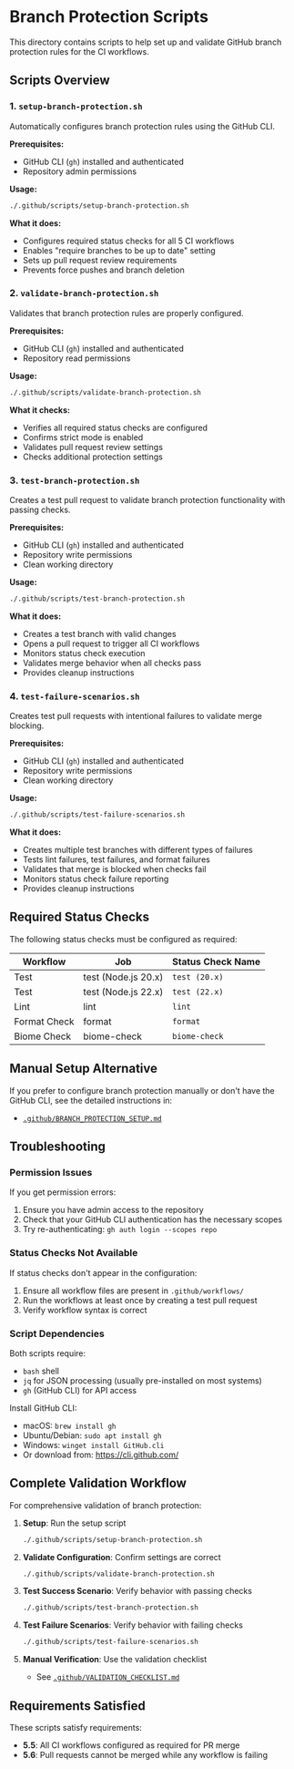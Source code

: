# Branch Protection Scripts

This directory contains scripts to help set up and validate GitHub branch protection rules for the CI workflows.

## Scripts Overview

### 1. `setup-branch-protection.sh`
Automatically configures branch protection rules using the GitHub CLI.

**Prerequisites:**
- GitHub CLI (`gh`) installed and authenticated
- Repository admin permissions

**Usage:**
```bash
./.github/scripts/setup-branch-protection.sh
```

**What it does:**
- Configures required status checks for all 5 CI workflows
- Enables "require branches to be up to date" setting
- Sets up pull request review requirements
- Prevents force pushes and branch deletion

### 2. `validate-branch-protection.sh`
Validates that branch protection rules are properly configured.

**Prerequisites:**
- GitHub CLI (`gh`) installed and authenticated
- Repository read permissions

**Usage:**
```bash
./.github/scripts/validate-branch-protection.sh
```

**What it checks:**
- Verifies all required status checks are configured
- Confirms strict mode is enabled
- Validates pull request review settings
- Checks additional protection settings

### 3. `test-branch-protection.sh`
Creates a test pull request to validate branch protection functionality with passing checks.

**Prerequisites:**
- GitHub CLI (`gh`) installed and authenticated
- Repository write permissions
- Clean working directory

**Usage:**
```bash
./.github/scripts/test-branch-protection.sh
```

**What it does:**
- Creates a test branch with valid changes
- Opens a pull request to trigger all CI workflows
- Monitors status check execution
- Validates merge behavior when all checks pass
- Provides cleanup instructions

### 4. `test-failure-scenarios.sh`
Creates test pull requests with intentional failures to validate merge blocking.

**Prerequisites:**
- GitHub CLI (`gh`) installed and authenticated
- Repository write permissions
- Clean working directory

**Usage:**
```bash
./.github/scripts/test-failure-scenarios.sh
```

**What it does:**
- Creates multiple test branches with different types of failures
- Tests lint failures, test failures, and format failures
- Validates that merge is blocked when checks fail
- Monitors status check failure reporting
- Provides cleanup instructions

## Required Status Checks

The following status checks must be configured as required:

| Workflow | Job | Status Check Name |
|----------|-----|-------------------|
| Test | test (Node.js 20.x) | `test (20.x)` |
| Test | test (Node.js 22.x) | `test (22.x)` |
| Lint | lint | `lint` |
| Format Check | format | `format` |
| Biome Check | biome-check | `biome-check` |

## Manual Setup Alternative

If you prefer to configure branch protection manually or don't have the GitHub CLI, see the detailed instructions in:
- [`.github/BRANCH_PROTECTION_SETUP.md`](../BRANCH_PROTECTION_SETUP.md)

## Troubleshooting

### Permission Issues
If you get permission errors:
1. Ensure you have admin access to the repository
2. Check that your GitHub CLI authentication has the necessary scopes
3. Try re-authenticating: `gh auth login --scopes repo`

### Status Checks Not Available
If status checks don't appear in the configuration:
1. Ensure all workflow files are present in `.github/workflows/`
2. Run the workflows at least once by creating a test pull request
3. Verify workflow syntax is correct

### Script Dependencies
Both scripts require:
- `bash` shell
- `jq` for JSON processing (usually pre-installed on most systems)
- `gh` (GitHub CLI) for API access

Install GitHub CLI:
- macOS: `brew install gh`
- Ubuntu/Debian: `sudo apt install gh`
- Windows: `winget install GitHub.cli`
- Or download from: https://cli.github.com/

## Complete Validation Workflow

For comprehensive validation of branch protection:

1. **Setup**: Run the setup script
   ```bash
   ./.github/scripts/setup-branch-protection.sh
   ```

2. **Validate Configuration**: Confirm settings are correct
   ```bash
   ./.github/scripts/validate-branch-protection.sh
   ```

3. **Test Success Scenario**: Verify behavior with passing checks
   ```bash
   ./.github/scripts/test-branch-protection.sh
   ```

4. **Test Failure Scenarios**: Verify behavior with failing checks
   ```bash
   ./.github/scripts/test-failure-scenarios.sh
   ```

5. **Manual Verification**: Use the validation checklist
   - See [`.github/VALIDATION_CHECKLIST.md`](../VALIDATION_CHECKLIST.md)

## Requirements Satisfied

These scripts satisfy requirements:
- **5.5**: All CI workflows configured as required for PR merge
- **5.6**: Pull requests cannot be merged while any workflow is failing
